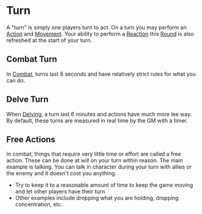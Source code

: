 # Turn
A "turn" is simply one players turn to act. On a turn you may perform an [Action](Action.md) and [Movement](Movement.md). Your ability to perform a [Reaction](Reaction.md) this [Round](Round.md) is also refreshed at the start of your turn.
## Combat Turn
In [Combat](Combat.md), turns last 6 seconds and have relatively strict rules for what you can do.
## Delve Turn
When [Delving](Delving.md), a turn last 6 minutes and actions have much more lee way. By default, these turns are measured in real time by the GM with a timer.
## Free Actions
In combat, things that require very little time or effort are called a free action. These can be done at will on your turn within reason. The main example is talking. You can talk in character during your turn with allies or the enemy and it doesn't cost you anything.
- Try to keep it to a reasonable amount of time to keep the game moving and let other players have their turn.
- Other examples include dropping what you are holding, dropping concentration, etc.
